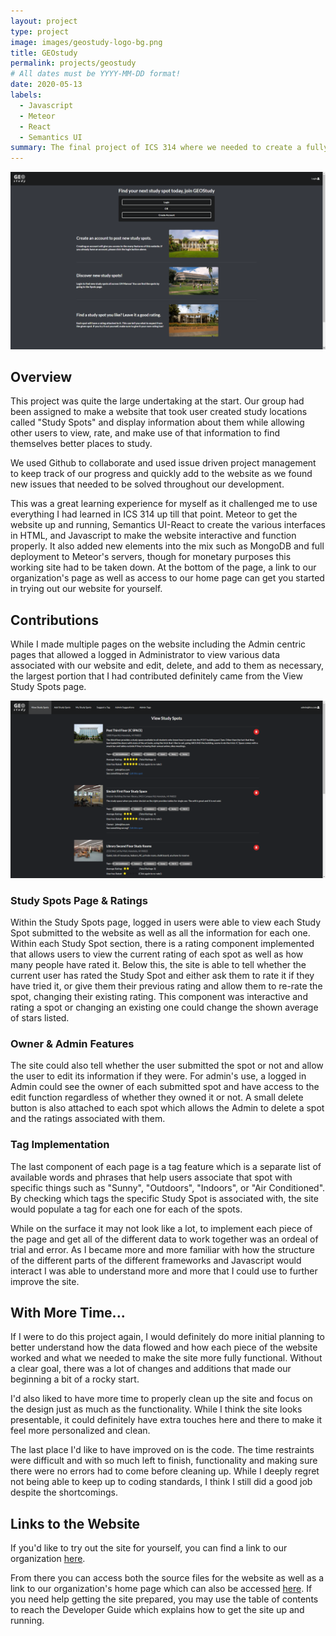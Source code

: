 ```yaml
---
layout: project
type: project
image: images/geostudy-logo-bg.png
title: GEOstudy
permalink: projects/geostudy
# All dates must be YYYY-MM-DD format!
date: 2020-05-13
labels:
  - Javascript
  - Meteor
  - React
  - Semantics UI
summary: The final project of ICS 314 where we needed to create a fully functioning site for adding and rating study locations around UH Campus.
---
```


<img class="ui centered rounded image" src="/images/landing.png">

## Overview

This project was quite the large undertaking at the start. Our group had been assigned to make a website that took user created study locations called "Study Spots" and display information about them while allowing other users to view, rate, and make use of that information to find themselves better places to study.

We used Github to collaborate and used issue driven project management to keep track of our progress and quickly add to the website as we found new issues that needed to be solved throughout our development.

This was a great learning experience for myself as it challenged me to use everything I had learned in ICS 314 up till that point. Meteor to get the website up and running, Semantics UI-React to create the various interfaces in HTML, and Javascript to make the website interactive and function properly. It also added new elements into the mix such as MongoDB and full deployment to Meteor's servers, though for monetary purposes this working site had to be taken down. At the bottom of the page, a link to our organization's page as well as access to our home page can get you started in trying out our website for yourself.

## Contributions

While I made multiple pages on the website including the Admin centric pages that allowed a logged in Administrator to view various data associated with our website and edit, delete, and add to them as necessary, the largest portion that I had contributed definitely came from the View Study Spots page.

<img class="ui centered rounded image" src="/images/study-spots-admin.png">

### Study Spots Page & Ratings

Within the Study Spots page, logged in users were able to view each Study Spot submitted to the website as well as all the information for each one. Within each Study Spot section, there is a rating component implemented that allows users to view the current rating of each spot as well as how many people have rated it. Below this, the site is able to tell whether the current user has rated the Study Spot and either ask them to rate it if they have tried it, or give them their previous rating and allow them to re-rate the spot, changing their existing rating. This component was interactive and rating a spot or changing an existing one could change the shown average of stars listed.

### Owner & Admin Features

The site could also tell whether the user submitted the spot or not and allow the user to edit its information if they were. For admin's use, a logged in Admin could see the owner of each submitted spot and have access to the edit function regardless of whether they owned it or not. A small delete button is also attached to each spot which allows the Admin to delete a spot and the ratings associated with them.

### Tag Implementation

The last component of each page is a tag feature which is a separate list of available words and phrases that help users associate that spot with specific things such as "Sunny", "Outdoors", "Indoors", or "Air Conditioned". By checking which tags the specific Study Spot is associated with, the site would populate a tag for each one for each of the spots.

While on the surface it may not look like a lot, to implement each piece of the page and get all of the different data to work together was an ordeal of trial and error. As I became more and more familiar with how the structure of the different parts of the different frameworks and Javascript would interact I was able to understand more and more that I could use to further improve the site.

## With More Time...

If I were to do this project again, I would definitely do more initial planning to better understand how the data flowed and how each piece of the website worked and what we needed to make the site more fully functional. Without a clear goal, there was a lot of changes and additions that made our beginning a bit of a rocky start.

I'd also liked to have more time to properly clean up the site and focus on the design just as much as the functionality. While I think the site looks presentable, it could definitely have extra touches here and there to make it feel more personalized and clean.

The last place I'd like to have improved on is the code. The time restraints were difficult and with so much left to finish, functionality and making sure there were no errors had to come before cleaning up. While I deeply regret not being able to keep up to coding standards, I think I still did a good job despite the shortcomings.

## Links to the Website

If you'd like to try out the site for yourself, you can find a link to our organization [here](https://github.com/geostudy).

From there you can access both the source files for the website as well as a link to our organization's home page which can also be accessed [here](https://geostudy.github.io/).  If you need help getting the site prepared, you may use the table of contents to reach the Developer Guide which explains how to get the site up and running.
